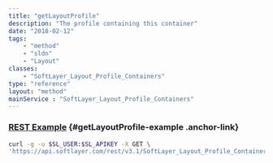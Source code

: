 ```yaml
---
title: "getLayoutProfile"
description: "The profile containing this container"
date: "2018-02-12"
tags:
    - "method"
    - "sldn"
    - "Layout"
classes:
    - "SoftLayer_Layout_Profile_Containers"
type: "reference"
layout: "method"
mainService : "SoftLayer_Layout_Profile_Containers"
---
```


### [REST Example](#getLayoutProfile-example) <a href="/article/rest/"><i class="fas fa-question"></i></a> {#getLayoutProfile-example .anchor-link} 
```bash
curl -g -u $SL_USER:$SL_APIKEY -X GET \
'https://api.softlayer.com/rest/v3.1/SoftLayer_Layout_Profile_Containers/{SoftLayer_Layout_Profile_ContainersID}/getLayoutProfile'
```
